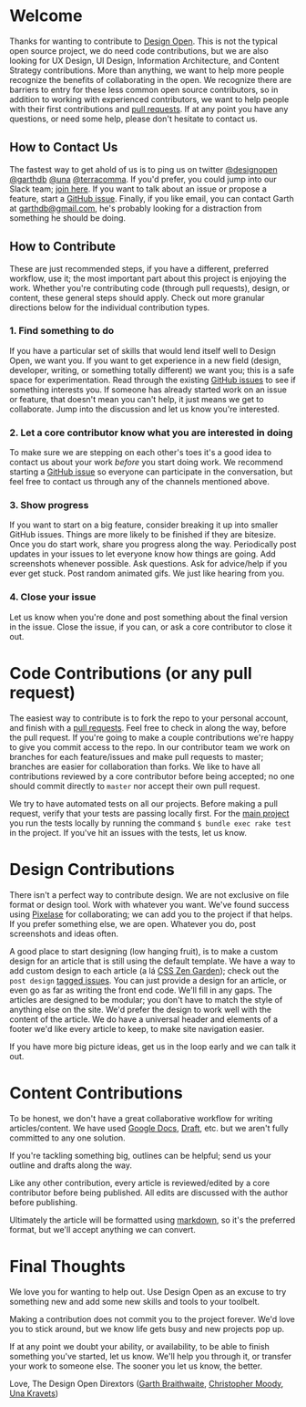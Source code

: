 # Welcome

Thanks for wanting to contribute to [Design Open](http://designopen.org). This is not the typical open source project, we do need code contributions, but we are also looking for UX Design, UI Design, Information Architecture, and Content Strategy contributions. More than anything, we want to help more people recognize the benefits of collaborating in the open. We recognize there are barriers to entry for these less common open source contributors, so in addition to working with experienced contributors, we want to help people with their first contributions and [pull requests](https://help.github.com/articles/using-pull-requests/). If at any point you have any questions, or need some help, please don't hesitate to contact us.

## How to Contact Us

The fastest way to get ahold of us is to ping us on twitter [@designopen](http://twitter.com/designopen) [@garthdb](http://twitter.com/garthdb) [@una](http://twitter.com/una) [@terracomma](http://twitter.com/terracomma). If you'd prefer, you could jump into our Slack team; [join here](https://osd-slackin.herokuapp.com/). If you want to talk about an issue or propose a feature, start a [GitHub issue](https://github.com/DesignOpen/designopen.github.io/issues). Finally, if you like email, you can contact Garth at garthdb@gmail.com, he's probably looking for a distraction from something he should be doing.

## How to Contribute

These are just recommended steps, if you have a different, preferred workflow, use it; the most important part about this project is enjoying the work. Whether you're contributing code (through pull requests), design, or content, these general steps should apply. Check out more granular directions below for the individual contribution types.

### 1. Find something to do

If you have a particular set of skills that would lend itself well to Design Open, we want you. If you want to get experience in a new field (design, developer, writing, or something totally different) we want you; this is a safe space for experimentation. Read through the existing [GitHub issues](https://github.com/DesignOpen/designopen.github.io/issues) to see if something interests you. If someone has already started work on an issue or feature, that doesn't mean you can't help, it just means we get to collaborate. Jump into the discussion and let us know you're interested.

### 2. Let a core contributor know what you are interested in doing

To make sure we are stepping on each other's toes it's a good idea to contact us about your work *before* you start doing work. We recommend starting a [GitHub issue](https://github.com/DesignOpen/designopen.github.io/issues) so everyone can participate in the conversation, but feel free to contact us through any of the channels mentioned above.

### 3. Show progress

If you want to start on a big feature, consider breaking it up into smaller GitHub issues. Things are more likely to be finished if they are bitesize. Once you do start work, share you progress along the way. Periodically post updates in your issues to let everyone know how things are going. Add screenshots whenever possible. Ask questions. Ask for advice/help if you ever get stuck. Post random animated gifs. We just like hearing from you.

### 4. Close your issue

Let us know when you're done and post something about the final version in the issue. Close the issue, if you can, or ask a core contributor to close it out.

# Code Contributions (or any pull request)

The easiest way to contribute is to fork the repo to your personal account, and finish with a [pull requests](https://help.github.com/articles/using-pull-requests/). Feel free to check in along the way, before the pull request. If you're going to make a couple contributions we're happy to give you commit access to the repo. In our contributor team we work on branches for each feature/issues and make pull requests to master; branches are easier for collaboration than forks. We like to have all contributions reviewed by a core contributor before being accepted; no one should commit directly to `master` nor accept their own pull request.

We try to have automated tests on all our projects. Before making a pull request, verify that your tests are passing locally first. For the [main project](https://github.com/DesignOpen/designopen.github.io) you run the tests locally by running the command `$ bundle exec rake test` in the project. If you've hit an issues with the tests, let us know.

# Design Contributions

There isn't a perfect way to contribute design. We are not exclusive on file format or design tool. Work with whatever you want. We've found success using [Pixelase](https://www.pixelapse.com/GarthDB/projects/designopen/) for collaborating; we can add you to the project if that helps. If you prefer something else, we are open. Whatever you do, post screenshots and ideas often.

A good place to start designing (low hanging fruit), is to make a custom design for an article that is still using the default template. We have a way to add custom design to each article (a lá [CSS Zen Garden](http://www.csszengarden.com/)); check out the `post design` [tagged issues](https://github.com/DesignOpen/designopen.github.io/labels/post%20design). You can just provide a design for an article, or even go as far as writing the front end code. We'll fill in any gaps. The articles are designed to be modular; you don't have to match the style of anything else on the site. We'd prefer the design to work well with the content of the article. We do have a universal header and elements of a footer we'd like every article to keep, to make site navigation easier.

If you have more big picture ideas, get us in the loop early and we can talk it out.

# Content Contributions

To be honest, we don't have a great collaborative workflow for writing articles/content. We have used [Google Docs](https://www.google.com/docs/about/), [Draft](https://draftin.com/), etc. but we aren't fully committed to any one solution.

If you're tackling something big, outlines can be helpful; send us your outline and drafts along the way.

Like any other contribution, every article is reviewed/edited by a core contributor before being published. All edits are discussed with the author before publishing.

Ultimately the article will be formatted using [markdown](http://daringfireball.net/projects/markdown/syntax), so it's the preferred format, but we'll accept anything we can convert.

# Final Thoughts

We love you for wanting to help out. Use Design Open as an excuse to try something new and add some new skills and tools to your toolbelt.

Making a contribution does not commit you to the project forever. We'd love you to stick around, but we know life gets busy and new projects pop up.

If at any point we doubt your ability, or availability, to be able to finish something you've started, let us know. We'll help you through it, or transfer your work to someone else. The sooner you let us know, the better.

Love,
The Design Open Dirextors ([Garth Braithwaite](http://garthdb.com), [Christopher Moody](http://moody.coffee), [Una Kravets](http://t.co/pCZO7357Of))
